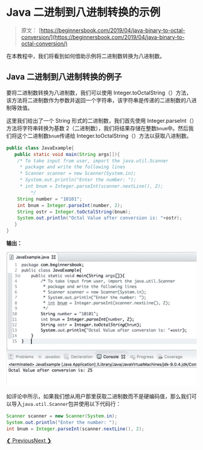 # Java 二进制到八进制转换的示例

> 原文： [https://beginnersbook.com/2019/04/java-binary-to-octal-conversion/](https://beginnersbook.com/2019/04/java-binary-to-octal-conversion/)

在本教程中，我们将看到如何借助示例将二进制数转换为八进制数。

## Java 二进制到八进制转换的例子

要将二进制数转换为八进制数，我们可以使用 Integer.toOctalString（）方法，该方法将二进制数作为参数并返回一个字符串，该字符串是传递的二进制数的八进制等效值。

这里我们给出了一个 String 形式的二进制数，我们首先使用 Integer.parseInt（）方法将字符串转换为基数 2（二进制数），我们将结果存储在整数`bnum`中。然后我们将这个二进制数`bnum`传递给 Integer.toOctalString（）方法以获取八进制数。

```java
public class JavaExample{  
   public static void main(String args[]){  
	/* To take input from user, import the java.util.Scanner
	 * package and write the following lines
	 * Scanner scanner = new Scanner(System.in);
 	 * System.out.println("Enter the number: ");
	 * int bnum = Integer.parseInt(scanner.nextLine(), 2);
         */
	String number = "10101";
	int bnum = Integer.parseInt(number, 2);
	String ostr = Integer.toOctalString(bnum);
	System.out.println("Octal Value after conversion is: "+ostr);
   }
}
```

**输出：**

![Java binary to Octal conversion](img/77ea1159946d62daea6c5fdabe64f2b2.jpg)

如评论中所示，如果我们想从用户那里获取二进制数而不是硬编码值，那么我们可以导入`java.util.Scanner`包并使用以下代码行：

```java
Scanner scanner = new Scanner(System.in);
System.out.println("Enter the number: ");
int bnum = Integer.parseInt(scanner.nextLine(), 2);
```

[❮ Previous](https://beginnersbook.com/2019/04/java-string-to-boolean-conversion/)[Next ❯](https://beginnersbook.com/2019/04/java-hexadecimal-to-decimal-conversion/)
